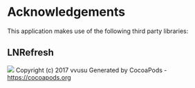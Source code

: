 # Acknowledgements
This application makes use of the following third party libraries:

## LNRefresh

<a href="https://www.gnu.org/licenses/gpl-3.0"><img src="https://img.shields.io/badge/License-GPL%20v3-blue.svg"></a>
Copyright (c) 2017 vvusu 
Generated by CocoaPods - https://cocoapods.org
